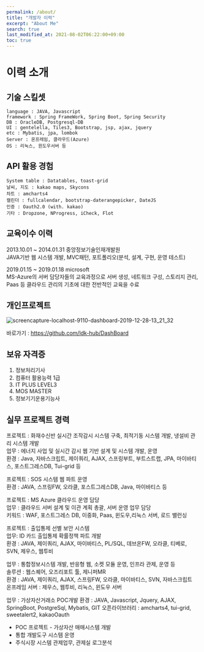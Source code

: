 ```yaml
---
permalink: /about/
title: "개발자 이력"
excerpt: "About Me"
search: true
last_modified_at: 2021-08-02T06:22:00+09:00
toc: true
---
```



# 이력 소개


## 기술 스킬셋
```
language : JAVA, Javascript
framework : Spring FrameWork, Spring Boot, Spring Security  
DB : OracleDB, Postgresql-DB  
UI : gentelella, Tiles3, Bootstrap, jsp, ajax, jquery  
etc : Mybatis, jpa, lombok  
Server : 온프레임, 클라우드(Azure)  
OS : 리눅스, 윈도우서버 등  
```

## API 활용 경험
```
System table : Datatables, toast-grid  
날씨, 지도 : kakao maps, Skycons  
차트 : amcharts4  
캘린더 : fullcalendar, bootstrap-daterangepicker, DateJS  
인증 : Oauth2.0 (with. kakao)  
기타 : Dropzone, NProgress, iCheck, Flot  
```

## 교육이수 이력  
2013.10.01 ~ 2014.01.31	중앙정보기술인재개발원  
JAVA기반 웹 시스템 개발, MVC패턴, 포트폴리오(분석, 설계, 구현, 운영 테스트)  

2019.01.15 ~ 2019.01.18	 microsoft  
MS-Azure의 서버 담당자들의 교육과정으로 서버 생성, 네트워크 구성, 스토리지 관리, Paas 등 클라우드 관리의 기초에 대한 전반적인 교육을 수료  


## 개인프로젝트 
![screencapture-localhost-9110-dashboard-2019-12-28-13_21_32](https://user-images.githubusercontent.com/12209348/71538837-455f3000-2975-11ea-9f2c-240ce6180186.png)  

바로가기 : https://github.com/ldk-hub/DashBoard  

## 보유 자격증
1. 정보처리기사
2. 컴퓨터 활용능력 1급
3. IT PLUS LEVEL3
4. MOS MASTER
5. 정보기기운용기능사

## 실무 프로젝트 경력  
프로젝트 : 화재수신반 실시간 조작감시 시스템 구축, 최적기동 시스템 개발, 냉설비 관리 시스템 개발  
업무 : 에너지 사업 및 실시간 감시 웹 기반 설계 및 시스템 개발, 운영  
환경 : Java, 자바스크립트, 제이쿼리, AJAX, 스프링부트, 부트스트랩, JPA, 마이바티스, 포스트그레스DB, Tui-grid 등  

프로젝트 : SOS 시스템 웹 파트 운영  
환경 : JAVA, 스프링FW, 오라클, 포스트그레스DB, Java, 마이바티스 등  

프로젝트 : MS Azure 클라우드 운영 담당  
업무 : 클라우드 서버 설계 및 이관 계획 총괄, 서버 운영 업무 담당  
키워드 : WAF, 포스트그레스 DB, 이중화, Paas, 윈도우,리눅스 서버, 로드 밸런싱  

프로젝트 :  출입통제 선별 보안 시스템  
업무: ID 카드 출입통제 확률정책 파트 개발  
환경 : JAVA, 제이쿼리, AJAX, 마이바티스, PL/SQL, 데브온FW, 오라클, 티베로, SVN, 제우스, 웹투비  

업무 : 통합정보시스템 개발, 반응형 웹, 소켓 모듈 운영, 인프라 관제, 운영 등  
솔루션 : 웹스퀘어, 오즈리포트 툴, 제니퍼MR  
환경 : JAVA, 제이쿼리, AJAX, 스프링FW, 오라클, 마이바티스, SVN, 자바스크립트  
온프레임 서버 : 제우스, 웹투비, 리눅스, 윈도우 서버  

업무 : 가상자산거래소 POC개발
환경 : JAVA, Javascript, Jquery, AJAX, SpringBoot, PostgreSql, Mybatis, GIT
오픈라이브러리 : amcharts4, tui-grid, sweetalert2, kakaoOauth


- POC 프로젝트 - 가상자산 매매시스템 개발
- 통합 개발도구 시스템 운영
- 주식시장 시스템 관제업무, 관제실 로그분석

